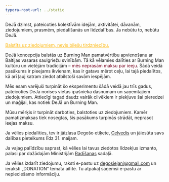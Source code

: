 ```yaml
---
typora-root-url: ../static
---
```


DeJā dzimst, pateicoties kolektīvām idejām, aktivitātei, dāvanām, ziedojumiem, prasmēm, piedalīšanās un līdzdalības. Ja nebūtu to, nebūtu DeJā.

<span style="color:#fdb913;"><u>Balstīts uz ziedojumiem, nevis biļešu tirdzniecību.</u></span>

DeJā koncepcija balstās uz Burning Man pamatvērtību apvienošanu ar Baltijas vasaras saulgriežu svinībām. Tā kā vēlamies dalīties ar Burning Man kultūru un vietējām tradīcijām – <span style="color:#77011e;">mēs neprasām maksu par ieeju</span>. Šādā veidā pasākums ir pieejams ikvienam, kas ir gatavs mērot ceļu, lai tajā piedalītos, kā arī ļauj katram ziedot atbilstoši savām iespējām.

Mēs esam varējuši turpināt šo eksperimentu šādā veidā jau trīs gadus, pateicoties DeJā norises vietas īpašnieka dāsnumam un saņemtajiem ziedojumiem. Attiecīgi tagad daudz vairāk cilvēkiem ir piekļuve šai pieredzei un maģijai, kas notiek DeJā un Burning Man.

Mūsu mērķis ir turpināt darboties, balstoties uz ziedojumiem. Kamēr pamatizmaksas tiek nosegtas, šis pasākums turpinās strādāt, neprasot ieejas maksu.

Ja vēlies piedalīties, tev ir jāizlasa Degošo etiķete, [Ceļvedis](https://dejā.lv/en/survival-guide) un jāiesūta savs dalības pieteikums līdz 31. maijam.

Ja vajag palīdzību saprast, kā vēlies lai tavus ziedotos līdzekļus izmanto, palasi par dažādajām Ministrijām [Radīšanas](https://dejā.lv/en/creation/volunteering)  sadaļā.

Ja vēlies izdarīt ziedojumu, raksti e-pastu uz [degosiejani@gmail.com](mailto:degosiejani@gmail.com) un ieraksti „DONATION” temata ailītē. Tu atpakaļ saņemsi e-pastu ar nepieciešamo informāciju.

